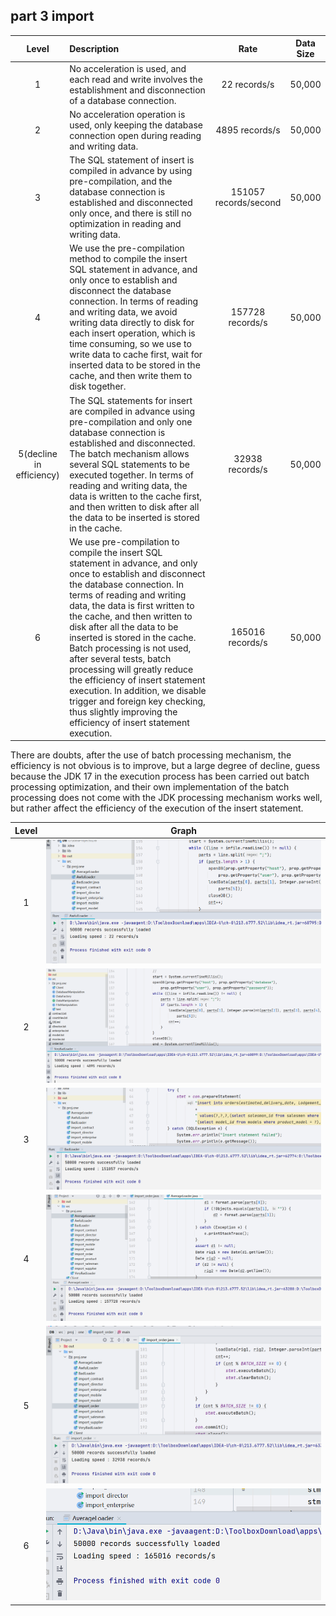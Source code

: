 ## part 3 import

|          Level           | Description                                                  |         Rate          | Data Size |
| :----------------------: | :----------------------------------------------------------- | :-------------------: | :-------: |
|            1             | No acceleration is used, and each read and write involves the establishment and disconnection of a database connection. |     22 records/s      |  50,000   |
|            2             | No acceleration operation is used, only keeping the database connection open during reading and writing data. |    4895 records/s     |  50,000   |
|            3             | The SQL statement of insert is compiled in advance by using pre-compilation, and the database connection is established and disconnected only once, and there is still no optimization in reading and writing data. | 151057 records/second |  50,000   |
|            4             | We use the pre-compilation method to compile the insert SQL statement in advance, and only once to establish and disconnect the database connection. In terms of reading and writing data, we avoid writing data directly to disk for each insert operation, which is time consuming, so we use to write data to cache first, wait for inserted data to be stored in the cache, and then write them to disk together. |   157728 records/s    |  50,000   |
| 5(decline in efficiency) | The SQL statements for insert are compiled in advance using pre-compilation and only one database connection is established and disconnected. The batch mechanism allows several SQL statements to be executed together. In terms of reading and writing data, the data is written to the cache first, and then written to disk after all the data to be inserted is stored in the cache. |    32938 records/s    |  50,000   |
|            6             | We use pre-compilation to compile the insert SQL statement in advance, and only once to establish and disconnect the database connection. In terms of reading and writing data, the data is first written to the cache, and then written to disk after all the data to be inserted is stored in the cache. Batch processing is not used, after several tests, batch processing will greatly reduce the efficiency of insert statement execution. In addition, we disable trigger and foreign key checking, thus slightly improving the efficiency of insert statement execution. |   165016 records/s    |  50,000   |

There are doubts, after the use of batch processing mechanism, the efficiency is not obvious is to improve, but a large degree of decline, guess because the JDK 17 in the execution process has been carried out batch processing optimization, and their own implementation of the batch processing does not come with the JDK processing mechanism works well, but rather affect the efficiency of the execution of the insert statement.

| Level |          Graph          |
| :---: | :---------------------: |
|   1   |   ![awful](awful.png)   |
|   2   | ![verybad](verybad.png) |
|   3   |     ![bad](bad.png)     |
|   4   | ![average](average.png) |
|   5   |    ![good](good.png)    |
|   6   |  ![better](better.png)  |

